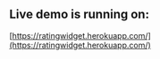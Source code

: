 ## Live demo is running on:
[https://ratingwidget.herokuapp.com/](https://ratingwidget.herokuapp.com/)
